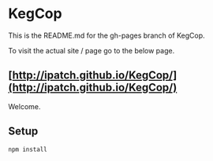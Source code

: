 # KegCop
This is the README.md for the gh-pages branch of KegCop.

To visit the actual site / page go to the below page.

[http://ipatch.github.io/KegCop/](http://ipatch.github.io/KegCop/)
---
Welcome.

Setup
---
```
npm install
```
